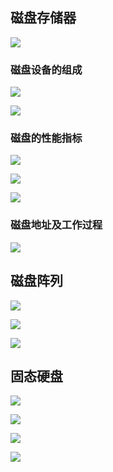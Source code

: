 ## 磁盘存储器

![](images/{6EACA4A3-1794-4D43-B835-D864FC29EDAD}.png)

### 磁盘设备的组成

![](images/{57EA9D98-DF28-484B-9E71-4577847B445B}.png)
 
![](images/{EF747BD3-675E-4FAF-8DA6-A6C540B7D035}.png)

### 磁盘的性能指标

![](images/{572D8F07-4E62-4A13-A614-3212B5409344}.png)

![](images/{703A2B08-8143-4631-9190-A5C18C48CB06}.png)

![](images/{62B55BF5-36E6-46E9-8B4F-AD48B543C4BD}.png)

### 磁盘地址及工作过程

![](images/{7EC7157D-39CF-4A58-973D-E9655393C75C}.png)

## 磁盘阵列

![](images/{62EDAEA2-EA22-4AB3-A193-AD7A8A0CC64C}.png)

![](images/{ACD44ED9-8DF4-4D17-92DE-D7D5AE67C2FA}.png)

![](images/{2452A095-D910-49C8-B84D-486F6766E0FB}.png)

## 固态硬盘

![](images/{4BAA9C59-713F-4F88-A841-CD120D6246BB}.png)

![](images/{DB3D1922-1CB7-4EC5-939C-3C828EF465A6}.png)

![](images/{75547A2C-D190-43D8-B23E-6695C8303641}.png)

![](images/{A377A69D-38FB-4E94-890A-922504E8D721}.png)